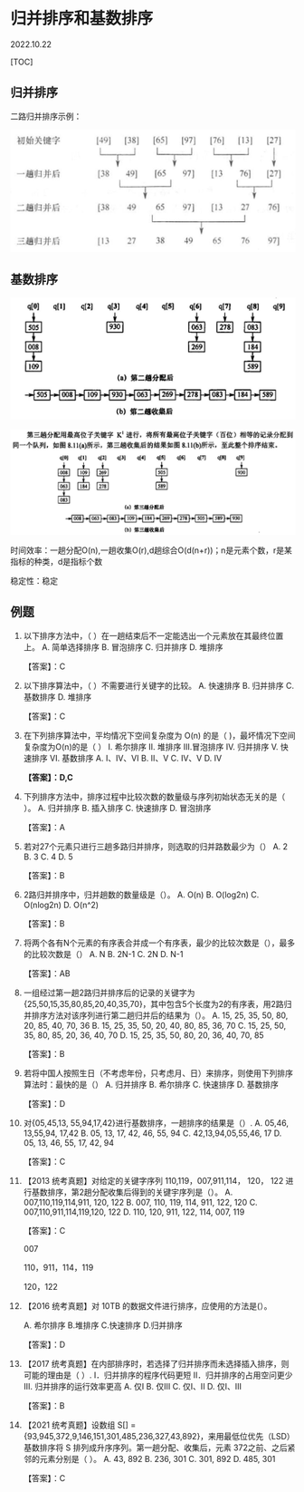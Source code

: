 # 归并排序和基数排序
2022.10.22

[TOC]

## 归并排序

二路归并排序示例：

![image-20221022121629850](resources/二路归并排序.png)

## 基数排序

![image-20221022131140678](resources/基数排序1.png)

![image-20221022131240560](resources/基数排序2.png)

时间效率：一趟分配O(n),一趟收集O(r),d趟综合O(d(n+r))；n是元素个数，r是某指标的种类，d是指标个数

稳定性：稳定

## 例题

1. 以下排序方法中，（ ）在一趟结束后不一定能选出一个元素放在其最终位置上。
   A. 简单选择排序 
   B. 冒泡排序
   C. 归并排序
   D. 堆排序

   【答案】：C

2. 以下排序算法中，（ ）不需要进行关键字的比较。
   A. 快速排序
   B. 归并排序
   C. 基数排序
   D. 堆排序

   【答案】：C

3. 在下列排序算法中，平均情况下空间复杂度为 O(n) 的是（ )，最坏情况下空间复杂度为O(n)的是（ ）
   I.  希尔排序
   II. 堆排序
   III.冒泡排序
   IV. 归并排序
   V.  快速排序
   VI. 基数排序
   A. I、IV、VI
   B. II、V
   C. IV、V
   D. IV

   **【答案】：D,C**

4. 下列排序方法中，排序过程中比较次数的数量级与序列初始状态无关的是（ ）。
   A. 归并排序
   B. 插入排序
   C. 快速排序
   D. 冒泡排序

   【答案】：A

5. 若对27个元素只进行三趟多路归并排序，则选取的归并路数最少为（）
   A. 2
   B. 3
   C. 4
   D. 5

   【答案】：B

6. 2路归并排序中，归并趟数的数量级是（）。
   A. O(n)
   B. O(log2n)
   C. O(nlog2n)
   D. O(n^2)

   【答案】：B

7. 将两个各有N个元素的有序表合并成一个有序表，最少的比较次数是（），最多的比较次数是（）
   A. N
   B. 2N-1
   C. 2N
   D. N-1

   【答案】：AB

8. 一组经过第一趟2路归并排序后的记录的关键字为 {25,50,15,35,80,85,20,40,35,70}，其中包含5个长度为2的有序表，用2路归并排序方法对该序列进行第二趟归并后的结果为（）。
   A. 15, 25, 35, 50, 80, 20, 85, 40, 70, 36
   B. 15, 25, 35, 50, 20, 40, 80, 85, 36, 70
   C. 15, 25, 50, 35, 80, 85, 20, 36, 40, 70
   D. 15, 25, 35, 50, 80, 20, 36, 40, 70, 85

   【答案】：B

9. 若将中国人按照生日（不考虑年份，只考虑月、日）来排序，则使用下列排序算法时：最快的是（）
   A. 归并排序
   B. 希尔排序
   C. 快速排序
   D. 基数排序

   【答案】：D

10. 对{05,45,13, 55,94,17,42}进行基数排序，一趟排序的结果是（）.
    A. 05,46, 13,55,94, 17,42
    B. 05, 13, 17, 42, 46, 55, 94
    C. 42,13,94,05,55,46, 17
    D. 05, 13, 46, 55, 17, 42, 94

    【答案】：C

11. 【2013 统考真题】对给定的关键字序列 110,119，007,911,114， 120， 122 进行基数排序，第2趟分配收集后得到的关键宇序列是（）。
    A. 007,110,119,114,911, 120, 122
    B. 007, 110, 119, 114, 911, 122, 120
    C. 007,110,911,114,119,120, 122
    D. 110, 120, 911, 122, 114, 007, 119

    【答案】：C

    007

    110，911，114，119

    120，122

12. 【2016 统考真题】对 10TB 的数据文件进行排序，应使用的方法是(）。

    A. 希尔排序
    B.堆排序
    C.快速排序
    D.归并排序

    【答案】：D

13. 【2017 统考真题】在内部排序时，若选择了归并排序而未选择插入排序，则可能的理由是（ ）.
    I．归并排序的程序代码更短
    II．归并排序的占用空问更少
    III. 归并排序的运行效率更高
    A. 仅I
    B. 仅III
    C. 仅I、II
    D. 仅I、III

    【答案】：B

14. 【2021 统考真题】设数组 S[] = {93,945,372,9,146,151,301,485,236,327,43,892}，来用最低位优先（LSD）基数排序将 S 排列成升序序列。第一趟分配、收集后，元素 372之前、之后紧邻的元素分别是（ ）。
    A. 43,  892
    B. 236, 301
    C. 301, 892
    D. 485, 301

    【答案】：C